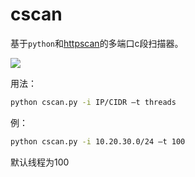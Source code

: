 # cscan

基于`python`和[httpscan](https://github.com/zer0h/httpscan#httpscan)的多端口c段扫描器。

![](https://i.loli.net/2020/08/14/rmvJuNkgAbRcQTw.png)

用法：

```bash
python cscan.py -i IP/CIDR –t threads
```

例：

```bash
python cscan.py -i 10.20.30.0/24 –t 100
```

默认线程为100

